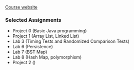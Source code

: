 [Course website](https://sp21.datastructur.es/)

### Selected Assignments
- Project 0 (Basic Java programming)
- Project 1 (Array List, Linked List)
- Lab 3 (Timing Tests and Randomized Comparison Tests)
- Lab 6 (Persistence)
- Lab 7 (BST Map)
- Lab 8 (Hash Map, polymorphism)
- Project 2 ()
